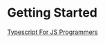# Getting Started

[Typescript For JS Programmers](https://github.com/ChangHyun2/learning-ts-docs/blob/master/gettingStarted/TypescriptForJSProgrammers.md)